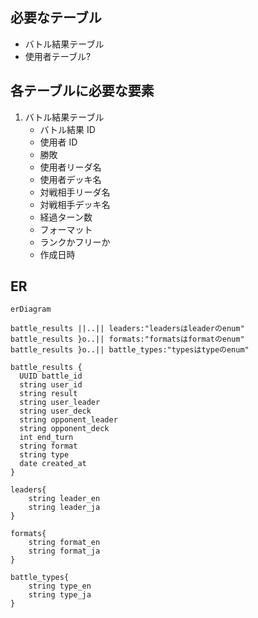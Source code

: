 ## 必要なテーブル

- バトル結果テーブル
- 使用者テーブル?

## 各テーブルに必要な要素

1. バトル結果テーブル
   - バトル結果 ID
   - 使用者 ID
   - 勝敗
   - 使用者リーダ名
   - 使用者デッキ名
   - 対戦相手リーダ名
   - 対戦相手デッキ名
   - 経過ターン数
   - フォーマット
   - ランクかフリーか
   - 作成日時

## ER

```mermaid
erDiagram

battle_results ||..|| leaders:"leadersはleaderのenum"
battle_results }o..|| formats:"formatsはformatのenum"
battle_results }o..|| battle_types:"typesはtypeのenum"

battle_results {
  UUID battle_id
  string user_id
  string result
  string user_leader
  string user_deck
  string opponent_leader
  string opponent_deck
  int end_turn
  string format
  string type
  date created_at
}

leaders{
    string leader_en
    string leader_ja
}

formats{
    string format_en
    string format_ja
}

battle_types{
    string type_en
    string type_ja
}

```
